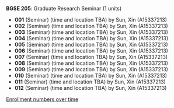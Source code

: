 **BGSE 205**: Graduate Research Seminar (1 units)

- **001** (Seminar) (time and location TBA) by Sun, Xin (A15337213)
- **002** (Seminar) (time and location TBA) by Sun, Xin (A15337213)
- **003** (Seminar) (time and location TBA) by Sun, Xin (A15337213)
- **004** (Seminar) (time and location TBA) by Sun, Xin (A15337213)
- **005** (Seminar) (time and location TBA) by Sun, Xin (A15337213)
- **006** (Seminar) (time and location TBA) by Sun, Xin (A15337213)
- **007** (Seminar) (time and location TBA) by Sun, Xin (A15337213)
- **008** (Seminar) (time and location TBA) by Sun, Xin (A15337213)
- **009** (Seminar) (time and location TBA) by Sun, Xin (A15337213)
- **010** (Seminar) (time and location TBA) by Sun, Xin (A15337213)
- **011** (Seminar) (time and location TBA) by Sun, Xin (A15337213)
- **012** (Seminar) (time and location TBA) by Sun, Xin (A15337213)

[Enrollment numbers over time](./BGSE205.tsv)
